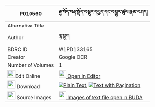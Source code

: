 |P010560|རྒྱ་བོད་བརྡ་སྤྲོད་བསྡུར་དཔྱད་དང་བསྒྱུར་ཚུལ་རྣམ་བཤད། 
| --- | --- 
|Alternative Title |
|Author| ལྷ་སྡུག
|BDRC ID | W1PD133165
|Creator | Google OCR
|Number of Volumes| 1
|<img width="25" src="https://img.icons8.com/color/25/000000/edit-property.png">Edit Online| [<img width="25" src="https://avatars.githubusercontent.com/u/45091458?s=200&v=4"> Open in Editor](http://editor.openpecha.org/P010560)
|<img width="25" src="https://img.icons8.com/fluent/48/000000/download-2.png"/>  Download | [![](https://img.icons8.com/color/20/000000/txt.png)Plain Text](https://github.com/Openpecha/P010560/releases/download/v2/gyabo_datro_du_ra_che_dang_gyu_plain_P010560.zip), [![](https://img.icons8.com/color/20/000000/txt.png)Text with Pagination](https://github.com/Openpecha/P010560/releases/download/v2/gyabo_datro_du_ra_che_dang_gyu_pages_P010560.zip)
|<img width="25" src="https://img.icons8.com/plasticine/100/000000/pictures-folder.png"/>  Source Images | [<img width="25" src="https://library.bdrc.io/icons/BUDA-small.svg"> Images of text file open in BUDA](https://library.bdrc.io/show/bdr:W1PD133165)